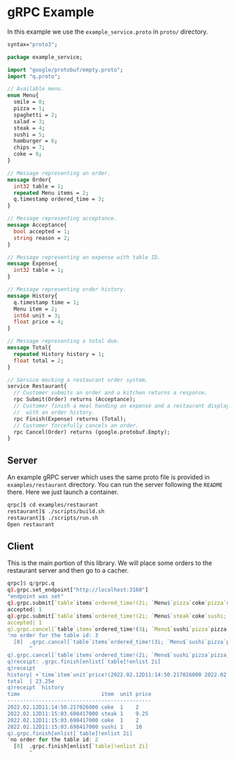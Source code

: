 # gRPC Example

In this example we use the `example_service.proto` in `proto/` directory.
```protobuf
syntax="proto3";

package example_service;

import "google/protobuf/empty.proto";
import "q.proto";

// Available menu.
enum Menu{
  smile = 0;
  pizza = 1; 
  spaghetti = 2;
  salad = 3;
  steak = 4;
  sushi = 5;
  hamburger = 6;
  chips = 7;
  coke = 8;
}

// Message representing an order.
message Order{
  int32 table = 1;
  repeated Menu items = 2;
  q.timestamp ordered_time = 3;
}

// Message representing acceptance.
message Acceptance{
  bool accepted = 1;
  string reason = 2;
}

// Message representing an expense with table ID.
message Expense{
  int32 table = 1;
}

// Message representing order history.
message History{
  q.timestamp time = 1;
  Menu item = 2;
  int64 unit = 3;
  float price = 4;
}

// Message representing a total due.
message Total{
  repeated History history = 1;
  float total = 2;
}

// Service mocking a restaurant order system.
service Restaurant{
  // Customer submits an order and a kitchen returns a response.
  rpc Submit(Order) returns (Acceptance);
  // Customer finish a meal handing an expense and a restaurant displays a total due
  //  with an order history.
  rpc Finish(Expense) returns (Total);
  // Customer forcefully cancels an order.
  rpc Cancel(Order) returns (google.protobuf.Empty);
}
```

## Server

An example gRPC server which uses the same proto file is provided in `examples/restaurant` directory. You can run the server following the `README` there. Here we just launch a container.
```sh
qrpc]$ cd examples/restaurant
restaurant]$ ./scripts/build.sh
restaurant]$ ./scripts/run.sh
Open restaurant
```

## Client

This is the main portion of this library. We will place some orders to the restaurant server and then go to a cacher.
```q
qrpc]$ q/grpc.q
q).grpc.set_endpoint["http://localhost:3160"]
"endpoint was set"
q).grpc.submit[`table`items`ordered_time!(2i; `Menu$`pizza`coke`pizza`sushi; .z.p)]
accepted| 1
q).grpc.submit[`table`items`ordered_time!(2i; `Menu$`steak`coke`sushi; .z.p)]
accepted| 1
q).grpc.cancel[`table`items`ordered_time!(3i; `Menu$`sushi`pizza`pizza; .z.p)]
'no order for the table id: 3
  [0]  .grpc.cancel[`table`items`ordered_time!(3i; `Menu$`sushi`pizza`pizza; .z.p)]
       ^
q).grpc.cancel[`table`items`ordered_time!(2i; `Menu$`sushi`pizza`pizza; .z.p)]
q)receipt: .grpc.finish[enlist[`table]!enlist 2i]
q)receipt
history| +`time`item`unit`price!(2022.02.12D11:14:50.217026000 2022.02.12D11:..
total  | 23.25e
q)receipt `history
time                          item  unit price
----------------------------------------------
2022.02.12D11:14:50.217026000 coke  1    2    
2022.02.12D11:15:03.698417000 steak 1    9.25 
2022.02.12D11:15:03.698417000 coke  1    2    
2022.02.12D11:15:03.698417000 sushi 1    10   
q).grpc.finish[enlist[`table]!enlist 2i]
'no order for the table id: 2
  [0]  .grpc.finish[enlist[`table]!enlist 2i]
       ^
```
